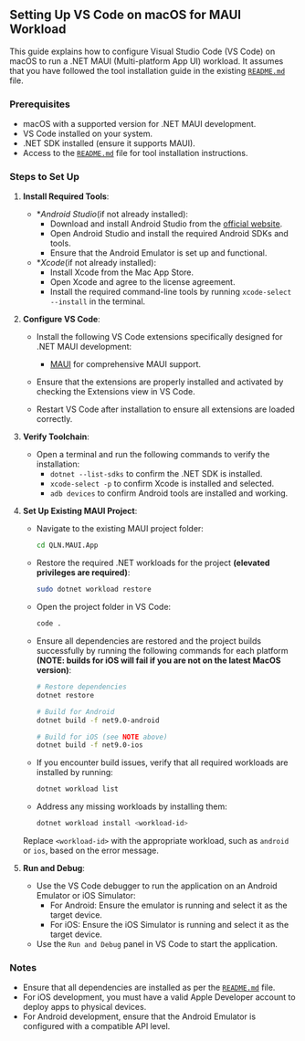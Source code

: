  ## Setting Up VS Code on macOS for MAUI Workload
 
 This guide explains how to configure Visual Studio Code (VS Code) on macOS to run a .NET MAUI (Multi-platform App UI) workload. 
 It assumes that you have followed the tool installation guide in the existing [`README.md`](README.md) file.
 
 ### Prerequisites
 - macOS with a supported version for .NET MAUI development.
 - VS Code installed on your system.
 - .NET SDK installed (ensure it supports MAUI).
 - Access to the [`README.md`](README.md) file for tool installation instructions.
 
 ### Steps to Set Up
 
 1. **Install Required Tools**:
    - **Android Studio*(if not already installed):
      - Download and install Android Studio from the [official website](https://developer.android.com/studio).
      - Open Android Studio and install the required Android SDKs and tools.
      - Ensure that the Android Emulator is set up and functional.
    - **Xcode*(if not already installed):
      - Install Xcode from the Mac App Store.
      - Open Xcode and agree to the license agreement.
      - Install the required command-line tools by running `xcode-select --install` in the terminal.
 
 2. **Configure VS Code**:
    - Install the following VS Code extensions specifically designed for .NET MAUI development:
        - [MAUI](https://marketplace.visualstudio.com/items?itemName=ms-dotnettools.dotnet-maui) for comprehensive MAUI support.

    - Ensure that the extensions are properly installed and activated by checking the Extensions view in VS Code.
    - Restart VS Code after installation to ensure all extensions are loaded correctly.
 
 3. **Verify Toolchain**:
    - Open a terminal and run the following commands to verify the installation:
      - `dotnet --list-sdks` to confirm the .NET SDK is installed.
      - `xcode-select -p` to confirm Xcode is installed and selected.
      - `adb devices` to confirm Android tools are installed and working.
 
4. **Set Up Existing MAUI Project**:
    - Navigate to the existing MAUI project folder:

      ```bash
      cd QLN.MAUI.App
      ```

    - Restore the required .NET workloads for the project **(elevated privileges are required)**:

      ```bash
      sudo dotnet workload restore
      ```

    - Open the project folder in VS Code:

      ```bash
      code .
      ```

     - Ensure all dependencies are restored and the project builds successfully by running the following commands for each platform **(NOTE: builds for iOS will fail if you are not on the latest MacOS version)**:

        ```bash
        # Restore dependencies
        dotnet restore

        # Build for Android
        dotnet build -f net9.0-android

        # Build for iOS (see NOTE above)
        dotnet build -f net9.0-ios
        ```

     - If you encounter build issues, verify that all required workloads are installed by running:

        ```bash
        dotnet workload list
        ```

     - Address any missing workloads by installing them:

        ```bash
        dotnet workload install <workload-id>
        ```

    Replace `<workload-id>` with the appropriate workload, such as `android` or `ios`, based on the error message.
 
 5. **Run and Debug**:
    - Use the VS Code debugger to run the application on an Android Emulator or iOS Simulator:
      - For Android: Ensure the emulator is running and select it as the target device.
      - For iOS: Ensure the iOS Simulator is running and select it as the target device.
    - Use the `Run and Debug` panel in VS Code to start the application.
 
 ### Notes
 - Ensure that all dependencies are installed as per the [`README.md`](README.md) file.
 - For iOS development, you must have a valid Apple Developer account to deploy apps to physical devices.
 - For Android development, ensure that the Android Emulator is configured with a compatible API level.
 